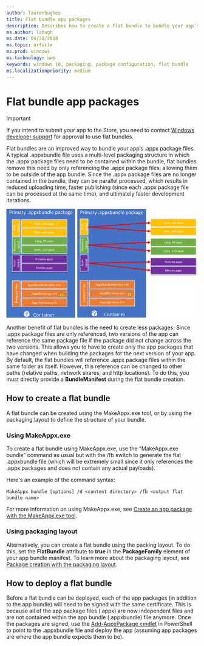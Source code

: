 ```yaml
---
author: laurenhughes
title: Flat bundle app packages
description: Describes how to create a flat bundle to bundle your app’s .appx package files with references to app packages.
ms.author: lahugh
ms.date: 04/30/2018
ms.topic: article
ms.prod: windows
ms.technology: uwp
keywords: windows 10, packaging, package configuration, flat bundle
ms.localizationpriority: medium
---
```



# Flat bundle app packages 

> [!IMPORTANT]
> If you intend to submit your app to the Store, you need to contact [Windows developer support](https://developer.microsoft.com/windows/support) for approval to use flat bundles.

Flat bundles are an improved way to bundle your app’s .appx package files. A typical .appxbundle file uses a multi-level packaging structure in which the .appx package files need to be contained within the bundle, flat bundles remove this need by only referencing the .appx package files, allowing them to be outside of the app bundle. Since the .appx package files are no longer contained in the bundle, they can be parallel processed, which results in reduced uploading time, faster publishing (since each .appx package file can be processed at the same time), and ultimately faster development iterations.

![Flat Bundle Diagram](images/bundle-combined.png)

Another benefit of flat bundles is the need to create less packages. Since .appx package files are only referenced, two versions of the app can reference the same package file if the package did not change across the two versions. This allows you to have to create only the app packages that have changed when building the packages for the next version of your app.
By default, the flat bundles will reference .appx package files within the same folder as itself. However, this reference can be changed to other paths (relative paths, network shares, and http locations). To do this, you must directly provide a **BundleManifest** during the flat bundle creation. 

## How to create a flat bundle

A flat bundle can be created using the MakeAppx.exe tool, or by using the packaging layout to define the structure of your bundle.

### Using MakeAppx.exe
To create a flat bundle using MakeAppx.exe, use the “MakeAppx.exe bundle” command as usual but with the /fb switch to generate the flat .appxbundle file (which will be extremely small since it only references the .appx packages and does not contain any actual payloads). 

Here's an example of the command syntax:

```syntax
MakeAppx bundle [options] /d <content directory> /fb <output flat bundle name>
```

For more information on using MakeAppx.exe, see [Create an app package with the MakeAppx.exe tool](https://docs.microsoft.com/windows/uwp/packaging/create-app-package-with-makeappx-tool).

### Using packaging layout
Alternatively, you can create a flat bundle using the packing layout. To do this, set the **FlatBundle** attribute to **true** in the **PackageFamily** element of your app bundle manifest. To learn more about the packaging layout, see [Package creation with the packaging layout](packaging-layout.md).

## How to deploy a flat bundle 
Before a flat bundle can be deployed, each of the app packages (in addition to the app bundle) will need to be signed with the same certificate. This is because all of the app package files (.appx) are now independent files and are not contained within the app bundle (.appxbundle) file anymore. Once the packages are signed, use the [Add-AppxPackage cmdlet](https://docs.microsoft.com/powershell/module/appx/add-appxpackage?view=win10-ps) in PowerShell to point to the .appxbundle file and deploy the app (assuming app packages are where the app bundle expects them to be). 